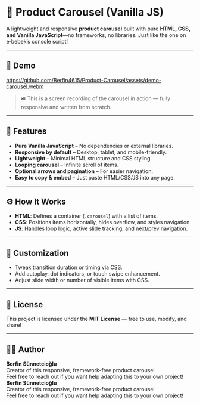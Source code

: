 # 🛒 Product Carousel (Vanilla JS)

A lightweight and responsive **product carousel** built with pure **HTML, CSS, and Vanilla JavaScript**—no frameworks, no libraries. Just like the one on e‑bebek’s console script!

---

## 🎥 Demo

https://github.com/Berfin4615/Product-Carousel/assets/demo-carousel.webm

> ⏯️ This is a screen recording of the carousel in action — fully responsive and written from scratch.

---

## 🚀 Features

- **Pure Vanilla JavaScript** – No dependencies or external libraries.
- **Responsive by default** – Desktop, tablet, and mobile-friendly.
- **Lightweight** – Minimal HTML structure and CSS styling.
- **Looping carousel** – Infinite scroll of items.
- **Optional arrows and pagination** – For easier navigation.
- **Easy to copy & embed** – Just paste HTML/CSS/JS into any page.

---

## ⚙️ How It Works

- **HTML**: Defines a container (`.carousel`) with a list of items.
- **CSS**: Positions items horizontally, hides overflow, and styles navigation.
- **JS**: Handles loop logic, active slide tracking, and next/prev navigation.

---

## 🔧 Customization

- Tweak transition duration or timing via CSS.
- Add autoplay, dot indicators, or touch swipe enhancement.
- Adjust slide width or number of visible items with CSS.

---

## 📜 License

This project is licensed under the **MIT License** — free to use, modify, and share!

---

## 👩‍💻 Author

**Berfin Sünnetcioğlu**  
Creator of this responsive, framework-free product carousel  
Feel free to reach out if you want help adapting this to your own project!
**Berfin Sünnetcioğlu**  
Creator of this responsive, framework-free product carousel  
Feel free to reach out if you want help adapting this to your own project!
